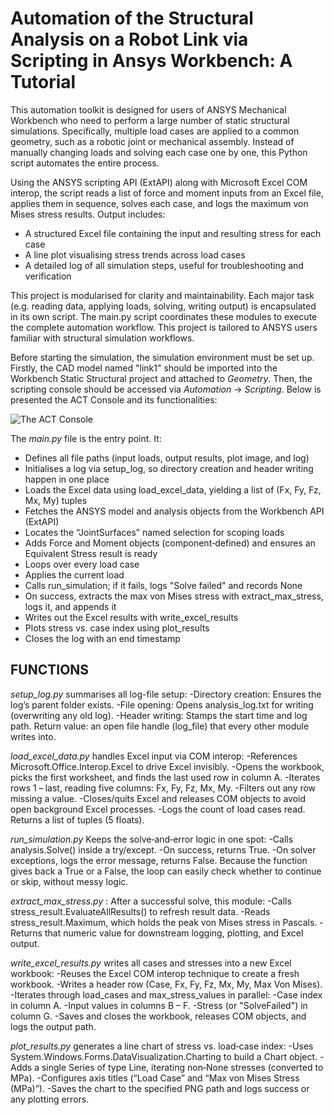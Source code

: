 <h1> Automation of the Structural Analysis on a Robot Link via Scripting in Ansys Workbench: A Tutorial </h1>

<p> This automation toolkit is designed for users of ANSYS Mechanical Workbench who need to perform a large number of static structural simulations. 
Specifically, multiple load cases are applied to a common geometry, such as a robotic joint or mechanical assembly. 
Instead of manually changing loads and solving each case one by one, this Python script automates the entire process. </p>

<p> Using the ANSYS scripting API (ExtAPI) along with Microsoft Excel COM interop, the script reads a list of force and moment inputs from an Excel file,
applies them in sequence, solves each case, and logs the maximum von Mises stress results.
Output includes: 
<ul>
	<li>A structured Excel file containing the input and resulting stress for each case</li>
	<li>A line plot visualising stress trends across load cases</li>
	<li>A detailed log of all simulation steps, useful for troubleshooting and verification</li>
</ul>
</p>

<p>This project is modularised for clarity and maintainability. Each major task (e.g. reading data, applying loads, solving, writing output) is encapsulated in its own script.
The main.py script coordinates these modules to execute the complete automation workflow.
This project is tailored to ANSYS users familiar with structural simulation workflows.</p>

Before starting the simulation, the simulation environment must be set up. Firstly, the CAD model named "link1" should be imported into the Workbench Static Structural project and attached to *Geometry*.
Then, the scripting console should be accessed via *Automation* -> *Scripting*.
Below is presented the ACT Console and its functionalities:

![The ACT Console](https://github.com/IIT-RAIN/AnsysPythonScriptingTutorial/tree/main/Images/console.png)


The *main.py* file is the entry point. It:
<ul>
	<li>Defines all file paths (input loads, output results, plot image, and log)</li>
 	<li>Initialises a log via setup_log, so directory creation and header writing happen in one place</li>
  	<li>Loads the Excel data using load_excel_data, yielding a list of (Fx, Fy, Fz, Mx, My) tuples</li>
   	<li>Fetches the ANSYS model and analysis objects from the Workbench API (ExtAPI)</li>
    	<li>Locates the “JointSurfaces” named selection for scoping loads</li>
     	<li>Adds Force and Moment objects (component‐defined) and ensures an Equivalent Stress result is ready</li>
      	<li>Loops over every load case</li>
       	<li>Applies the current load</li>
	<li>Calls run_simulation; if it fails, logs "Solve failed" and records None</li>
	<li>On success, extracts the max von Mises stress with extract_max_stress, logs it, and appends it</li>
	<li>Writes out the Excel results with write_excel_results</li>
	<li>Plots stress vs. case index using plot_results</li>
	<li>Closes the log with an end timestamp</li>
</ul>

<h2>FUNCTIONS</h2>

*setup_log.py* summarises all log-file setup:
	-Directory creation: Ensures the log’s parent folder exists.
	-File opening: Opens analysis_log.txt for writing (overwriting any old log).
	-Header writing: Stamps the start time and log path.
	Return value: an open file handle (log_file) that every other module writes into.

*load_excel_data.py* handles Excel input via COM interop:
	-References Microsoft.Office.Interop.Excel to drive Excel invisibly.
	-Opens the workbook, picks the first worksheet, and finds the last used row in column A.
	-Iterates rows 1 – last, reading five columns: Fx, Fy, Fz, Mx, My.
	-Filters out any row missing a value.
	-Closes/quits Excel and releases COM objects to avoid open background Excel processes.
	-Logs the count of load cases read.
	Returns a list of tuples (5 floats).

*run_simulation.py* Keeps the solve‐and‐error logic in one spot:
	-Calls analysis.Solve() inside a try/except.
	-On success, returns True.
	-On solver exceptions, logs the error message, returns False.
	Because the function gives back a True or a False, the loop can easily check whether to continue or skip, without messy logic.


*extract_max_stress.py* : After a successful solve, this module:
	-Calls stress_result.EvaluateAllResults() to refresh result data.
	-Reads stress_result.Maximum, which holds the peak von Mises stress in Pascals.
	-Returns that numeric value for downstream logging, plotting, and Excel output.

*write_excel_results.py* writes all cases and stresses into a new Excel workbook:
	-Reuses the Excel COM interop technique to create a fresh workbook.
	-Writes a header row (Case, Fx, Fy, Fz, Mx, My, Max Von Mises).
	-Iterates through load_cases and max_stress_values in parallel:
		-Case index in column A.
		-Input values in columns B – F.
		-Stress (or "SolveFailed") in column G.
	-Saves and closes the workbook, releases COM objects, and logs the output path.

*plot_results.py* generates a line chart of stress vs. load‐case index:
	-Uses System.Windows.Forms.DataVisualization.Charting to build a Chart object.
	-Adds a single Series of type Line, iterating non‐None stresses (converted to MPa).
	-Configures axis titles (“Load Case” and “Max von Mises Stress (MPa)”).
	-Saves the chart to the specified PNG path and logs success or any plotting errors.
